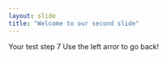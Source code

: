 ```yaml
---
layout: slide
title: "Welcome to our second slide"
---
```

Your test step 7
Use the left arror to go back!
